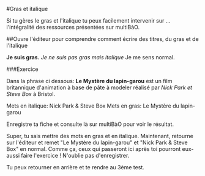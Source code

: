#Gras et italique

Si tu gères le gras et l'italique tu peux facilement intervenir sur ... l'intégralité des ressources présentées sur multiBàO.

##Ouvre l'éditeur pour comprendre comment écrire des titres, du gras et de l'italique

**Je suis gras.**
*Je ne suis pas gras mais italique* 
Je me sens normal.

###Exercice

Dans la phrase ci dessous:
**Le Mystère du lapin-garou** est un film britannique d'animation à base de pâte à modeler réalisé par *Nick Park et Steve Box* à Bristol.

Mets en italique: Nick Park & Steve Box
Mets en gras: Le Mystère du lapin-garou

Enregistre ta fiche et consulte là sur multiBàO pour voir le résultat.

Super, tu sais mettre des mots en gras et en italique. Maintenant, retourne sur l'éditeur et remet "Le Mystère du lapin-garou" et "Nick Park & Steve Box" en normal. Comme ça, ceux qui passeront ici après toi pourront eux-aussi faire l'exercice ! N'oublie pas d'enregistrer.

Tu peux retourner en arrière et te rendre au 3ème test.
